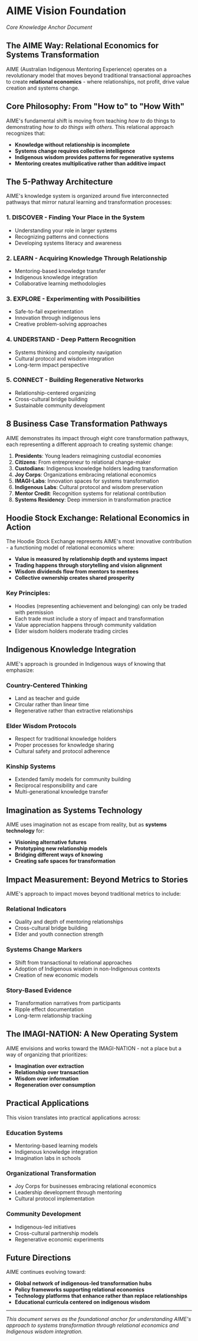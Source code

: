 # AIME Vision Foundation
*Core Knowledge Anchor Document*

## The AIME Way: Relational Economics for Systems Transformation

AIME (Australian Indigenous Mentoring Experience) operates on a revolutionary model that moves beyond traditional transactional approaches to create **relational economics** - where relationships, not profit, drive value creation and systems change.

## Core Philosophy: From "How to" to "How With"

AIME's fundamental shift is moving from teaching *how to* do things to demonstrating *how to do things with others*. This relational approach recognizes that:

- **Knowledge without relationship is incomplete**
- **Systems change requires collective intelligence**
- **Indigenous wisdom provides patterns for regenerative systems**
- **Mentoring creates multiplicative rather than additive impact**

## The 5-Pathway Architecture

AIME's knowledge system is organized around five interconnected pathways that mirror natural learning and transformation processes:

### 1. **DISCOVER** - Finding Your Place in the System
- Understanding your role in larger systems
- Recognizing patterns and connections
- Developing systems literacy and awareness

### 2. **LEARN** - Acquiring Knowledge Through Relationship
- Mentoring-based knowledge transfer
- Indigenous knowledge integration
- Collaborative learning methodologies

### 3. **EXPLORE** - Experimenting with Possibilities
- Safe-to-fail experimentation
- Innovation through indigenous lens
- Creative problem-solving approaches

### 4. **UNDERSTAND** - Deep Pattern Recognition
- Systems thinking and complexity navigation
- Cultural protocol and wisdom integration
- Long-term impact perspective

### 5. **CONNECT** - Building Regenerative Networks
- Relationship-centered organizing
- Cross-cultural bridge building
- Sustainable community development

## 8 Business Case Transformation Pathways

AIME demonstrates its impact through eight core transformation pathways, each representing a different approach to creating systemic change:

1. **Presidents**: Young leaders reimagining custodial economies
2. **Citizens**: From entrepreneur to relational change-maker
3. **Custodians**: Indigenous knowledge holders leading transformation
4. **Joy Corps**: Organizations embracing relational economics
5. **IMAGI-Labs**: Innovation spaces for systems transformation
6. **Indigenous Labs**: Cultural protocol and wisdom preservation
7. **Mentor Credit**: Recognition systems for relational contribution
8. **Systems Residency**: Deep immersion in transformation practice

## Hoodie Stock Exchange: Relational Economics in Action

The Hoodie Stock Exchange represents AIME's most innovative contribution - a functioning model of relational economics where:

- **Value is measured by relationship depth and systems impact**
- **Trading happens through storytelling and vision alignment**
- **Wisdom dividends flow from mentors to mentees**
- **Collective ownership creates shared prosperity**

### Key Principles:
- Hoodies (representing achievement and belonging) can only be traded with permission
- Each trade must include a story of impact and transformation
- Value appreciation happens through community validation
- Elder wisdom holders moderate trading circles

## Indigenous Knowledge Integration

AIME's approach is grounded in Indigenous ways of knowing that emphasize:

### **Country-Centered Thinking**
- Land as teacher and guide
- Circular rather than linear time
- Regenerative rather than extractive relationships

### **Elder Wisdom Protocols**
- Respect for traditional knowledge holders
- Proper processes for knowledge sharing
- Cultural safety and protocol adherence

### **Kinship Systems**
- Extended family models for community building
- Reciprocal responsibility and care
- Multi-generational knowledge transfer

## Imagination as Systems Technology

AIME uses imagination not as escape from reality, but as **systems technology** for:

- **Visioning alternative futures**
- **Prototyping new relationship models**
- **Bridging different ways of knowing**
- **Creating safe spaces for transformation**

## Impact Measurement: Beyond Metrics to Stories

AIME's approach to impact moves beyond traditional metrics to include:

### **Relational Indicators**
- Quality and depth of mentoring relationships
- Cross-cultural bridge building
- Elder and youth connection strength

### **Systems Change Markers**
- Shift from transactional to relational approaches
- Adoption of Indigenous wisdom in non-Indigenous contexts
- Creation of new economic models

### **Story-Based Evidence**
- Transformation narratives from participants
- Ripple effect documentation
- Long-term relationship tracking

## The IMAGI-NATION: A New Operating System

AIME envisions and works toward the IMAGI-NATION - not a place but a way of organizing that prioritizes:

- **Imagination over extraction**
- **Relationship over transaction**
- **Wisdom over information**
- **Regeneration over consumption**

## Practical Applications

This vision translates into practical applications across:

### **Education Systems**
- Mentoring-based learning models
- Indigenous knowledge integration
- Imagination labs in schools

### **Organizational Transformation**
- Joy Corps for businesses embracing relational economics
- Leadership development through mentoring
- Cultural protocol implementation

### **Community Development**
- Indigenous-led initiatives
- Cross-cultural partnership models
- Regenerative economic experiments

## Future Directions

AIME continues evolving toward:

- **Global network of indigenous-led transformation hubs**
- **Policy frameworks supporting relational economics**
- **Technology platforms that enhance rather than replace relationships**
- **Educational curricula centered on indigenous wisdom**

---

*This document serves as the foundational anchor for understanding AIME's approach to systems transformation through relational economics and Indigenous wisdom integration.*